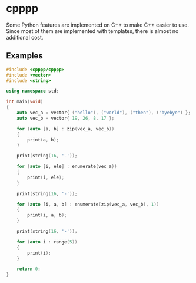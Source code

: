 # cpppp
Some Python features are implemented on C++ to make C++ easier to use. Since most of them are implemented with templates, there is almost no additional cost.
## Examples
```cpp
#include <cpppp/cpppp>
#include <vector>
#include <string>

using namespace std;

int main(void)
{
	auto vec_a = vector{ ("hello"), ("world"), ("then"), ("byebye") };
	auto vec_b = vector{ 19, 26, 8, 17 };

	for (auto [a, b] : zip(vec_a, vec_b))
	{
		print(a, b);
	}

	print(string(16, '-'));

	for (auto [i, ele] : enumerate(vec_a))
	{
		print(i, ele);
	}

	print(string(16, '-'));

	for (auto [i, a, b] : enumerate(zip(vec_a, vec_b), 1))
	{
		print(i, a, b);
	}

	print(string(16, '-'));

	for (auto i : range(5))
	{
		print(i);
	}

	return 0;
}
```
